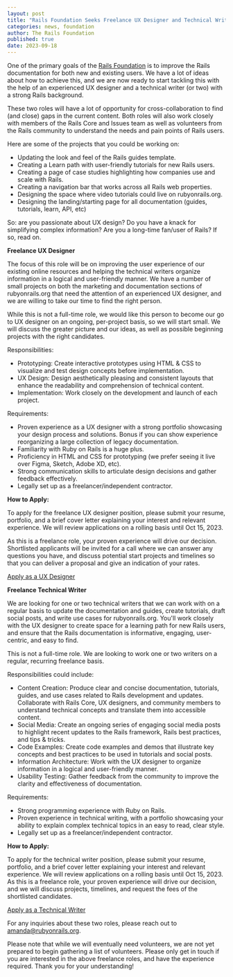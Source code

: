 ```yaml
---
layout: post
title: "Rails Foundation Seeks Freelance UX Designer and Technical Writer"
categories: news, foundation
author: The Rails Foundation
published: true
date: 2023-09-18
---
```


One of the primary goals of the [Rails Foundation](/foundation) is to improve the Rails documentation for both new and existing users. We have a lot of ideas about how to achieve this, and we are now ready to start tackling this with the help of an experienced UX designer and a technical writer (or two) with a strong Rails background.

These two roles will have a lot of opportunity for cross-collaboration to find (and close) gaps in the current content. Both roles will also work closely with members of the Rails Core and Issues team as well as volunteers from the Rails community to understand the needs and pain points of Rails users. 

Here are some of the projects that you could be working on:
- Updating the look and feel of the Rails guides template.
- Creating a Learn path with user-friendly tutorials for new Rails users.
- Creating a page of case studies highlighting how companies use and scale with Rails.
- Creating a navigation bar that works across all Rails web properties.
- Designing the space where video tutorials could live on rubyonrails.org.
- Designing the landing/starting page for all documentation (guides, tutorials, learn, API, etc)

So: are you passionate about UX design? Do you have a knack for simplifying complex information? Are you a long-time fan/user of Rails? If so, read on.

__Freelance UX Designer__

The focus of this role will be on improving the user experience of our existing online resources and helping the technical writers organize information in a logical and user-friendly manner. We have a number of small projects on both the marketing and documentation sections of rubyonrails.org that need the attention of an experienced UX designer, and we are willing to take our time to find the right person. 

While this is not a full-time role, we would like this person to become our go to UX designer on an ongoing, per-project basis, so we will start small. We will discuss the greater picture and our ideas, as well as possible beginning projects with the right candidates.

Responsibilities:
- Prototyping: Create interactive prototypes using HTML & CSS to visualize and test design concepts before implementation.
- UX Design: Design aesthetically pleasing and consistent layouts that enhance the readability and comprehension of technical content.
- Implementation: Work closely on the development and launch of each project.

Requirements:
- Proven experience as a UX designer with a strong portfolio showcasing your design process and solutions. Bonus if you can show experience reorganizing a large collection of legacy documentation.
- Familiarity with Ruby on Rails is a huge plus.
- Proficiency in HTML and CSS for prototyping (we prefer seeing it live over Figma, Sketch, Adobe XD, etc).
- Strong communication skills to articulate design decisions and gather feedback effectively.
- Legally set up as a freelancer/independent contractor.

__How to Apply:__

To apply for the freelance UX designer position, please submit your resume, portfolio, and a brief cover letter explaining your interest and relevant experience. We will review applications on a rolling basis until Oct 15, 2023. 

As this is a freelance role, your proven experience will drive our decision. Shortlisted applicants will be invited for a call where we can answer any questions you have, and discuss potential start projects and timelines so that you can deliver a proposal and give an indication of your rates.

<a href="https://rails-foundation.neetoform.com/04ddb39999ebea82b952">Apply as a UX Designer</a>

__Freelance Technical Writer__

We are looking for one or two technical writers that we can work with on a regular basis to update the documentation and guides, create tutorials, draft social posts, and write use cases for rubyonrails.org. You'll work closely with the UX designer to create space for a learning path for new Rails users, and ensure that the Rails documentation is informative, engaging, user-centric, and easy to find. 

This is not a full-time role. We are looking to work one or two writers on a regular, recurring freelance basis. 

Responsibilities could include:
- Content Creation: Produce clear and concise documentation, tutorials, guides, and use cases related to Rails development and updates. Collaborate with Rails Core, UX designers, and community members to understand technical concepts and translate them into accessible content.
- Social Media: Create an ongoing series of engaging social media posts to highlight recent updates to the Rails framework, Rails best practices, and tips & tricks.
- Code Examples: Create code examples and demos that illustrate key concepts and best practices to be used in tutorials and social posts.
- Information Architecture: Work with the UX designer to organize information in a logical and user-friendly manner.
- Usability Testing: Gather feedback from the community to improve the clarity and effectiveness of documentation.

Requirements:
- Strong programming experience with Ruby on Rails.
- Proven experience in technical writing, with a portfolio showcasing your ability to explain complex technical topics in an easy to read, clear style.
- Legally set up as a freelancer/independent contractor.

__How to Apply:__

To apply for the technical writer position, please submit your resume, portfolio, and a brief cover letter explaining your interest and relevant experience. We will review applications on a rolling basis until Oct 15, 2023. As this is a freelance role, your proven experience will drive our decision, and we will discuss projects, timelines, and request the fees of the shortlisted candidates.

<a href="https://rails-foundation.neetoform.com/04c26724b24655648520">Apply as a Technical Writer</a>

For any inquiries about these two roles, please reach out to <a href="mailto:amanda@rubyonrails.org">amanda@rubyonrails.org</a>.

Please note that while we will eventually need volunteers, we are not yet prepared to begin gathering a list of volunteers. Please only get in touch if you are interested in the above freelance roles, and have the experience required. Thank you for your understanding!
